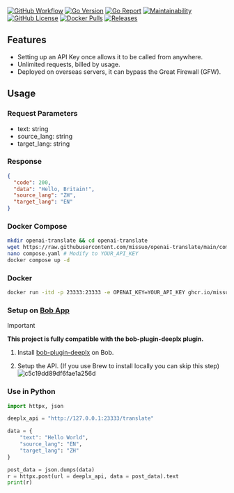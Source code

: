 [![GitHub Workflow][1]](https://github.com/missuo/openai-translate/actions)
[![Go Version][2]](https://github.com/missuo/openai-translate/blob/main/go.mod)
[![Go Report][3]](https://goreportcard.com/badge/github.com/missuo/openai-translate)
[![Maintainability][4]](https://codeclimate.com/github/missuo/openai-translate/maintainability)
[![GitHub License][5]](https://github.com/missuo/openai-translate/blob/main/LICENSE)
[![Docker Pulls][6]](https://hub.docker.com/r/missuo/deeplx)
[![Releases][7]](https://github.com/missuo/openai-translate/releases)

[1]: https://img.shields.io/github/actions/workflow/status/missuo/openai-translate/build.yml?logo=github
[2]: https://img.shields.io/github/go-mod/go-version/missuo/openai-translate?logo=go
[3]: https://goreportcard.com/badge/github.com/missuo/openai-translate
[4]: https://api.codeclimate.com/v1/badges/b5b30239174fc6603aca/maintainability
[5]: https://img.shields.io/github/license/missuo/openai-translate
[6]: https://img.shields.io/docker/pulls/missuo/deeplx?logo=docker
[7]: https://img.shields.io/github/v/release/missuo/openai-translate?logo=smartthings

## Features
- Setting up an API Key once allows it to be called from anywhere.
- Unlimited requests, billed by usage.
- Deployed on overseas servers, it can bypass the Great Firewall (GFW).

## Usage
### Request Parameters
- text: string
- source_lang: string
- target_lang: string

### Response
```json
{
  "code": 200,
  "data": "Hello, Britain!",
  "source_lang": "ZH",
  "target_lang": "EN"
}
```
### Docker Compose
```bash
mkdir openai-translate && cd openai-translate
wget https://raw.githubusercontent.com/missuo/openai-translate/main/compose.yaml
nano compose.yaml # Modify to YOUR_API_KEY
docker compose up -d
```

### Docker
```bash
docker run -itd -p 23333:23333 -e OPENAI_KEY=YOUR_API_KEY ghcr.io/missuo/openai-translate:latest
```
### Setup on [Bob App](https://bobtranslate.com/)
> [!IMPORTANT]  
> **This project is fully compatible with the bob-plugin-deeplx plugin.**
1. Install [bob-plugin-deeplx](https://github.com/missuo/bob-plugin-deeplx) on Bob.

2. Setup the API. (If you use Brew to install locally you can skip this step)
![c5c19dd89df6fae1a256d](https://missuo.ru/file/c5c19dd89df6fae1a256d.png)

### Use in Python
```python
import httpx, json

deeplx_api = "http://127.0.0.1:23333/translate"

data = {
	"text": "Hello World",
	"source_lang": "EN",
	"target_lang": "ZH"
}

post_data = json.dumps(data)
r = httpx.post(url = deeplx_api, data = post_data).text
print(r)
```

